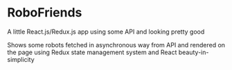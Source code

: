 # RoboFriends
A little React.js/Redux.js app using some API and looking pretty good

Shows some robots fetched in asynchronous way from API and rendered on the page using Redux state management system and React beauty-in-simplicity
